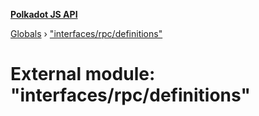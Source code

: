 **[Polkadot JS API](../README.md)**

[Globals](../globals.md) › ["interfaces/rpc/definitions"](_interfaces_rpc_definitions_.md)

# External module: "interfaces/rpc/definitions"